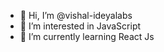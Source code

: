 - 👋 Hi, I’m @vishal-ideyalabs
- 👀 I’m interested in JavaScript
- 🌱 I’m currently learning React Js

<!---
vishal-ideyalabs/vishal-ideyalabs is a ✨ special ✨ repository because its `README.md` (this file) appears on your GitHub profile.
You can click the Preview link to take a look at your changes.
--->
